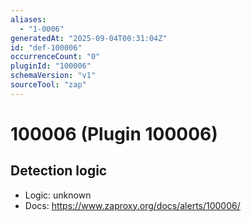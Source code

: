```yaml
---
aliases:
  - "1-0006"
generatedAt: "2025-09-04T00:31:04Z"
id: "def-100006"
occurrenceCount: "0"
pluginId: "100006"
schemaVersion: "v1"
sourceTool: "zap"
---
```


# 100006 (Plugin 100006)

## Detection logic

- Logic: unknown
- Docs: https://www.zaproxy.org/docs/alerts/100006/

